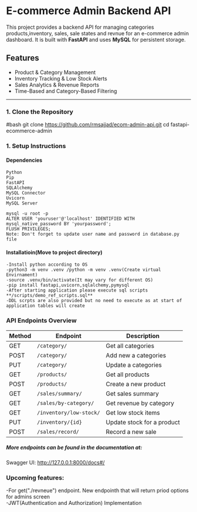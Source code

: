 # E-commerce Admin Backend API

This project provides a backend API for managing categories products,inventory, sales, sale states and revnue for an e-commerce admin dashboard. 
It is built with **FastAPI** and uses **MySQL** for persistent storage.

##  Features

-  Product & Category Management
-  Inventory Tracking & Low Stock Alerts
-  Sales Analytics & Revenue Reports
-  Time-Based and Category-Based Filtering

---

### 1. Clone the Repository

#bash
git clone https://github.com/rmsajjad/ecom-admin-api.git
cd fastapi-ecommerce-admin


### 1. Setup Instructions
 #### Dependencies
    Python
    Pip
    FastAPI
    SQLAlchemy
    MySQL Connector
    Uvicorn
    MySQL Server

    mysql -u root -p
    ALTER USER 'youruser'@'localhost' IDENTIFIED WITH mysql_native_password BY 'yourpassword';
    FLUSH PRIVILEGES;
    Note: Don't forget to update user name and password in database.py file

  #### Installatioin(Move to project directory)<br />
    -Install python according to OS
    -python3 -m venv .venv /python -m venv .venv(Create virtual Envirnament)
    -source .venv/bin/activate(It may vary for different OS)
    -pip install fastapi,uvicorn,sqlalchemy,pymysql
    -After starting application please execute sql scripts **/scripts/demo_ref_scripts.sql**
    -DDL scrpts are also provided but no need to execute as at start of application tables will create
    

### API Endpoints Overview

| Method | Endpoint                | Description                |
| ------ | ----------------------- | -------------------------- |
| GET    | `/category/`            | Get all categories         |
| POST   | `/category/`            | Add new a categories       |
| PUT    | `/category/`            | Update a categories        |
| GET    | `/products/`            | Get all products           |
| POST   | `/products/`            | Create a new product       |
| GET    | `/sales/summary/`       | Get sales summary          |
| GET    | `/sales/by-category/`   | Get revenue by category    |
| GET    | `/inventory/low-stock/` | Get low stock items        |
| PUT    | `/inventory/{id}`       | Update stock for a product |
| POST   | `/sales/record/`        | Record a new sale          |

##### More endpoints can be found in the documentation at:
Swagger UI: http://127.0.0.1:8000/docs#/
<br />
### Upcoming features:<br />
-For get("./revneue") endpoint. New endpointh that will return priod options for admins screen<br />
-JWT(Authentication and Authorization) Implementation<br />

